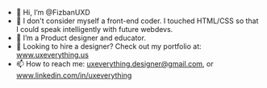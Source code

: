 - 👋 Hi, I’m @FizbanUXD
- 👀 I don't consider myself a front-end coder. I touched HTML/CSS so that I could speak intelligently with future webdevs.
- 🌱 I’m a Product designer and educator.
- 💞️ Looking to hire a designer? Check out my portfolio at: www.uxeverything.us
- 📫 How to reach me: uxeverything.designer@gmail.com, or www.linkedin.com/in/uxeverything
<!---
FizbanUXD/FizbanUXD is a ✨ special ✨ repository because its `README.md` (this file) appears on your GitHub profile.
You can click the Preview link to take a look at your changes.
--->
